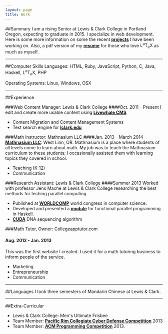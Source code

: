 ```yaml
---
layout: page
title: Work
---
```


##Summary
I am a rising Senior at Lewis & Clark College in Portland Oregon, expecting to graduate in 2015. I specialize in web development. Here is some more information on some the recent [**projects**](/projects) I have been working on. Also, a pdf version of my [**resume**](/resBen.pdf) for those who love <span class="latex">L<sup>a</sup>T<sub>e</sub>X</span> as much as myself.

---
##Computer Skills
Languages: HTML, Ruby, JavaScript, Python, C, Java, Haskell, <span class="latex">L<sup>a</sup>T<sub>e</sub>X</span>, PHP

Operating Systems: Linux, Windows, OSX

---
##Experience

###Web Content Manager: Lewis & Clark College
####Oct. 2011 - Present
I edit and create more usable content using [**Livewhale CMS**](http://livewhale.com/).

* Content Migration and Content Management Systems
* Test search engine for [**lclark.edu**](http://search.apps.lclark.edu)


###Math Instructor: Mathnasium LLC
####Jan. 2013 - March 2014
[**Mathnasium LLC**](http://mathnasium.com/westlinn): West Linn, OR. Mathnasium is a place where students of all levels come to learn about math. My job was to teach the Mathnasium curriculum to these students; I occasionally assisted them with learning topics they covered in school.

* Teaching (K-12)
* Communication

###Research Assistant: Lewis & Clark College
####Summer 2013
Worked with professor Jens Mache at Lewis & Clark College researching the best methods for teching parallel computing.

* Published at [**WORLDCOMP**](http://www.world-academy-of-science.org/) world congress in computer science.
* Developed and presented a [**module**](/haskell.pdf) for functional parallel programming in Haskell.
* [**CUDA**](/cuda.pdf) DNA sequencing algorithm

###Math Tutor, Owner: Collegeapptutor.com
#### Aug. 2012 - Jan. 2013
This was the first website I created. I used it for a math tutoring business to inform people of the service.

* Marketing
* Entrepreneurship
* Communication

---
##Languages
I took three semesters of Mandarin Chinese at Lewis & Clark.

---
##Extra-Curricular
* Lewis & Clark College: Men's Ultimate Frisbee
* Team Member: [**Pacific Rim Collegiate Cyber Defense Competition**](http://blogs.uw.edu/ciacsec/prccdc/) 2013
* Team Member: [**ACM Programming Competition**](http://en.wikipedia.org/wiki/ACM_International_Collegiate_Programming_Contest) 2013.

